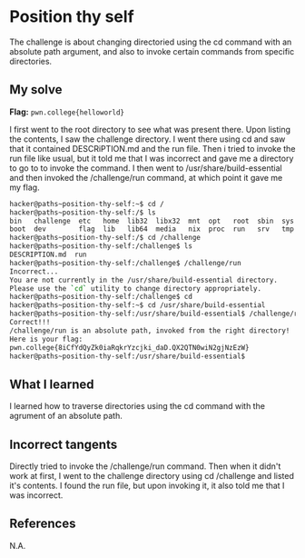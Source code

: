# Position thy self
The challenge is about changing directoried using the cd command with an absolute path argument, and also to invoke certain commands from specific directories.

## My solve
**Flag:** `pwn.college{helloworld}`

I first went to the root directory to see what was present there. Upon listing the contents, I saw the challenge directory. I went there using cd and saw that it contained DESCRiPTION.md and the run file. Then i tried to invoke the run file like usual, but it told me that I was incorrect and gave me a directory to go to to invoke the command. I then went to /usr/share/build-essential and then invoked the /challenge/run command, at which point it gave me my flag.

```bash
hacker@paths~position-thy-self:~$ cd /
hacker@paths~position-thy-self:/$ ls
bin   challenge  etc   home  lib32  libx32  mnt  opt   root  sbin  sys  usr
boot  dev        flag  lib   lib64  media   nix  proc  run   srv   tmp  var
hacker@paths~position-thy-self:/$ cd /challenge
hacker@paths~position-thy-self:/challenge$ ls
DESCRIPTION.md  run
hacker@paths~position-thy-self:/challenge$ /challenge/run
Incorrect...
You are not currently in the /usr/share/build-essential directory.
Please use the `cd` utility to change directory appropriately.
hacker@paths~position-thy-self:/challenge$ cd
hacker@paths~position-thy-self:~$ cd /usr/share/build-essential
hacker@paths~position-thy-self:/usr/share/build-essential$ /challenge/run
Correct!!!
/challenge/run is an absolute path, invoked from the right directory!
Here is your flag:
pwn.college{8iCfYdQyZk0iaRqkrYzcjki_daD.QX2QTN0wiN2gjNzEzW}
hacker@paths~position-thy-self:/usr/share/build-essential$
```

## What I learned
I learned how to traverse directories using the cd command with the agrument of an absolute path.

## Incorrect tangents
Directly tried to invoke the /challenge/run command. Then when it didn't work at first, I went to the challenge directory using cd /challenge and listed it's contents. I found the run file, but upon invoking it, it also told me that I was incorrect.

## References
N.A.
